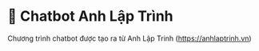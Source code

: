 # 💬 Chatbot Anh Lập Trình

Chương trình chatbot được tạo ra từ Anh Lập Trinh (https://anhlaptrinh.vn)

